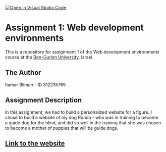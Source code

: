 [![Open in Visual Studio Code](https://classroom.github.com/assets/open-in-vscode-c66648af7eb3fe8bc4f294546bfd86ef473780cde1dea487d3c4ff354943c9ae.svg)](https://classroom.github.com/online_ide?assignment_repo_id=10535527&assignment_repo_type=AssignmentRepo)
# Assignment 1: Web development environments  
This is a repository for assignment 1 of the Web development environments course at the [Ben-Gurion University](https://in.bgu.ac.il/), Israel.

## The Author
Itamar Bliman - ID 312235765


## Assignment Description
In this assignment, we had to build a personalized  website for a figure. 
I chose to build a website of my dog Ronda - who was in training to become a guide dog for the blind, and did so well in the training that
she was chosen to become a mother of puppies that will be guide dogs.


## [Link to the website](https://web-development-environments-2023.github.io/312235765/)
